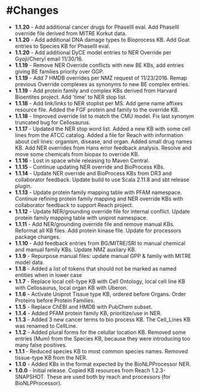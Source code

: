 #Changes
=======
+ **1.1.20** - Add additional cancer drugs for PhaseIII eval. Add PhaseIII override file derived from MITRE Korkut data.
+ **1.1.20** - Add additional DNA damage types to Bioprocess KB. Add Goat entries to Species KB for PhaseIII eval.
+ **1.1.20** - Add additional DyCE model entries to NER Override per Gyoji/Cheryl email 11/30/16.
+ **1.1.19** - Remove NER Override conflicts with new BE KBs, add entries giving BE families priority over GGP.
+ **1.1.19** - Add 7 HMDB overrides per NMZ request of 11/23/2016. Remap previous Override complexes as synonyms to new BE complex entries.
+ **1.1.19** - Add protein family and complex KBs derived from Harvard Bioentites project. Add 'time' to NER stop list.
+ **1.1.18** - Add link/links to NER stoplist per MS. Add gene name affixes resource file. Added the FGF protein and family to the override KB.
+ **1.1.18** - Improved override list to match the CMU model. Fix last synonym truncated bug for Cellosaurus.
+ **1.1.17** - Updated the NER stop word list. Added a new KB with some cell lines from the ATCC catalog. Added a file for Reach with information about cell lines: organism, disease, and organ. Added small drug names KB. Add NER overrides from Hans error feedback analysis. Resolve and move some chemicals from biopax to override KB.
+ **1.1.16** - Lost in space while releasing to Maven Central.
+ **1.1.15** - Continue updating NER override and BioProcess KBs.
+ **1.1.14** - Update NER override and BioProcess KBs from DR3 and collaborator feedback. Update build to use Scala 2.11.8 and sbt release plugin.
+ **1.1.13** - Update protein family mapping table with PFAM namespace. Continue refining protein family mapping and NER override KBs with collaborator feedback to support Reach project.
+ **1.1.12** - Update NER/grounding override file for internal conflict. Update protein family mapping table with uniprot namespace.
+ **1.1.11** - Add NER/grounding override file and remove manual KBs. Reformat all KB files. Add protein kinase file. Update for processors package changes.
+ **1.1.10** - Add feedback entries from BG/MITRE/SRI to manual chemical and manual family KBs. Update NMZ auxliary KB.
+ **1.1.9** - Repurpose manual files: update manual GPP & family with MITRE model data.
+ **1.1.8** - Added a list of tokens that should not be marked as named entities when in lower case
+ **1.1.7** - Replace local cell-type KB with Cell Ontology, local cell line KB with Cellosaurus, local organ KB with Uberon.
+ **1.1.6** - Activate Uniprot Tissue type KB, ordered before Organs. Order Proteins before Protein Families.
+ **1.1.5** - Replace ChEBI and HMDB with PubChem subset.
+ **1.1.4** - Added PFAM protein family KB, prioritize/use in NER.
+ **1.1.3** - Added 3 new cancer terms to bio process KB. The Cell_Lines KB was renamed to CellLine.
+ **1.1.2** - Added plural forms for the celullar location KB. Removed some entries (Mum) from the Species KB, because they were introducing too many false positives.
+ **1.1.1** - Reduced species KB to most common species names. Removed tissue-type KB from the NER.
+ **1.1.0** - Added KBs in the format expected by the BioNLPProcessor NER.
+ **1.0.0** - Initial release. Copied KB resources from Reach 1.2.3-SNAPSHOT. These are used both by reach and processors (for BioNLPProcessor).
